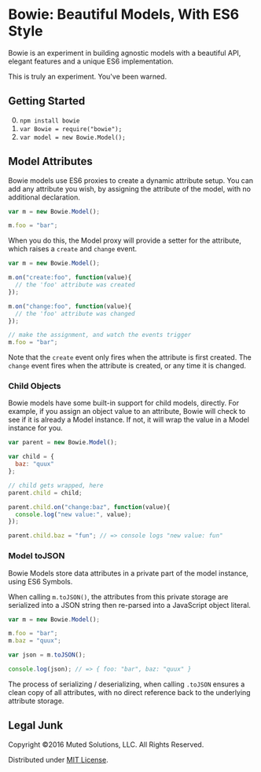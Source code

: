 # Bowie: Beautiful Models, With ES6 Style

Bowie is an experiment in building agnostic models with a 
beautiful API, elegant features and a unique ES6 implementation.

This is truly an experiment. You've been warned.

## Getting Started

0. `npm install bowie`
0. `var Bowie = require("bowie");`
0. `var model = new Bowie.Model();`

## Model Attributes

Bowie models use ES6 proxies to create a dynamic attribute setup.
You can add any attribute you wish, by assigning the attribute of the 
model, with no additional declaration.

```js
var m = new Bowie.Model();

m.foo = "bar";
```

When you do this, the Model proxy will provide a setter for the
attribute, which raises a `create` and `change` event.

```js
var m = new Bowie.Model();

m.on("create:foo", function(value){
  // the 'foo' attribute was created
});

m.on("change:foo", function(value){
  // the 'foo' attribute was changed
});

// make the assignment, and watch the events trigger
m.foo = "bar";
```

Note that the `create` event only fires when the attribute is
first created. The `change` event fires when the attribute is
created, or any time it is changed.

### Child Objects

Bowie models have some built-in support for child models, directly.
For example, if you assign an object value to an attribute, Bowie
will check to see if it is already a Model instance. If not, it will
wrap the value in a Model instance for you.

```js
var parent = new Bowie.Model();

var child = {
  baz: "quux"
};

// child gets wrapped, here
parent.child = child;

parent.child.on("change:baz", function(value){
  console.log("new value:", value);
});

parent.child.baz = "fun"; // => console logs "new value: fun"
```

### Model toJSON

Bowie Models store data attributes in a private part of the
model instance, using ES6 Symbols. 

When calling `m.toJSON()`, the attributes from this private
storage are serialized into a JSON string then re-parsed into
a JavaScript object literal. 

```js
var m = new Bowie.Model();

m.foo = "bar";
m.baz = "quux";

var json = m.toJSON();

console.log(json); // => { foo: "bar", baz: "quux" }
```

The process of serializing / deserializing, when calling `.toJSON` 
ensures a clean copy of all attributes, with no direct
reference back to the underlying attribute storage.

## Legal Junk

Copyright &copy;2016 Muted Solutions, LLC. All Rights Reserved.

Distributed under [MIT License](http://mutedsolutions.mit-license.org).
